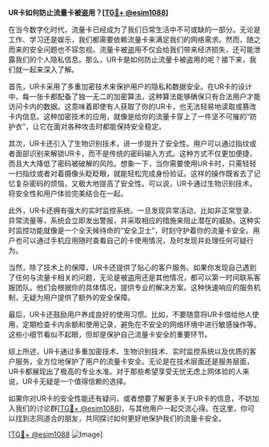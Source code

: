 **UR卡如何防止流量卡被盗用？[[TG💪+ @esim1088](https://t.me/s/esim1088)]**

在当今数字化时代，流量卡已经成为了我们日常生活中不可或缺的一部分。无论是工作、学习还是娱乐，我们都需要依赖流量卡来满足我们的网络需求。然而，随之而来的安全问题也不容忽视。流量卡被盗用不仅会给我们带来经济损失，还可能泄露我们的个人隐私信息。那么，UR卡是如何防止流量卡被盗用的呢？接下来，我们就一起来深入了解。

首先，UR卡采用了多重加密技术来保护用户的隐私和数据安全。在UR卡的设计中，每一张卡都配备了独一无二的加密算法，这种算法能够确保只有合法用户才能访问卡内的数据。这意味着即使有人获取了你的UR卡，也无法轻易地读取或篡改卡内信息。这种加密技术的应用，就像是给你的流量卡穿上了一件坚不可摧的“防护衣”，让它在面对各种攻击时都能保持安全稳定。

其次，UR卡还引入了生物识别技术，进一步提升了安全性。用户可以通过指纹或者面部识别来解锁UR卡，而不是传统的密码输入方式。这种方式不仅更加便捷，而且大大降低了密码被破解的风险。想象一下，当你需要使用UR卡时，只需轻轻一扫指纹或者对着摄像头眨眨眼，就能轻松完成身份验证。这样的操作既省去了记忆复杂密码的烦恼，又极大地提高了安全性。可以说，UR卡通过生物识别技术，将安全性和用户体验完美结合在一起。

此外，UR卡还拥有强大的实时监控系统。一旦发现异常活动，比如非正常登录、异常流量等，系统会立即发出警报，并采取相应的措施来阻止潜在的威胁。这种实时监控功能就像是一个全天候待命的“安全卫士”，时刻守护着你的流量卡安全。用户也可以通过手机应用随时查看自己的卡使用情况，及时发现并处理任何可疑行为。

当然，除了技术上的保障，UR卡还提供了贴心的客户服务。如果你发现自己遇到了任何与流量卡相关的问题，无论是被盗用还是其他情况，都可以第一时间联系客服团队。他们会根据你的具体情况，提供专业的解决方案。这种快速响应的服务机制，无疑为用户提供了额外的安全保障。

最后，UR卡还鼓励用户养成良好的使用习惯。比如，不要随意将UR卡借给他人使用，定期检查卡内余额和使用记录，避免在不安全的网络环境中进行敏感操作等。这些小细节看似不起眼，但却是保护自己流量卡安全的重要环节。

综上所述，UR卡通过多重加密技术、生物识别技术、实时监控系统以及优质的客户服务，全方位地保护了用户的流量卡安全。无论是在技术层面还是服务层面，UR卡都展现出了极高的专业水准。对于那些希望享受无忧无虑上网体验的人来说，UR卡无疑是一个值得信赖的选择。

如果你对UR卡的安全性能还有疑问，或者想要了解更多关于UR卡的信息，不妨加入我们的讨论群[[TG💪+ @esim1088](https://t.me/s/esim1088)]，与其他用户一起交流心得。在这里，你可以找到志同道合的朋友，共同探讨如何更好地保护我们的流量卡安全。

[[TG💪+ @esim1088](https://t.me/s/esim1088) ![Image](https://i.postimg.cc/4NQfJmqS/Snipaste-2025-05-13-00-14-12.png)]